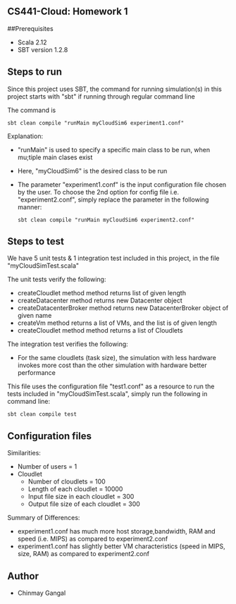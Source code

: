 ## CS441-Cloud: Homework 1

##Prerequisites
* Scala 2.12
* SBT version 1.2.8

## Steps to run
Since this project uses SBT, the command for running simulation(s) in this project starts with "sbt" if running through regular command line

The command is 

    sbt clean compile "runMain myCloudSim6 experiment1.conf"

Explanation: 

- "runMain" is used to specify a specific main class to be run, when mu;tiple main clases exist
- Here, "myCloudSim6" is the desired class to be run
- The parameter "experiment1.conf" is the input configuration file chosen by the user. To choose the 2nd option for config file i.e. "experiment2.conf", simply replace the parameter in the following manner:

	`sbt clean compile "runMain myCloudSim6 experiment2.conf"`

## Steps to test
We have 5 unit tests & 1 integration test included in this project, in the file "myCloudSimTest.scala"

The unit tests verify the following:

- createCloudlet method method returns list of given length
- createDatacenter method returns new Datacenter object
- createDatacenterBroker method returns new DatacenterBroker object of given name
- createVm method returns a list of VMs, and the list is of given length
- createCloudlet method method returns a list of Cloudlets

The integration test verifies the following:

- For the same cloudlets (task size), the simulation with less hardware invokes more cost than the other simulation with hardware better performance
 
This file uses the configuration file "test1.conf" as a resource
to run the tests included in "myCloudSimTest.scala", simply run the following in command line:

`sbt clean compile test`


## Configuration files

Similarities:

- Number of users = 1
- Cloudlet
	- Number of cloudlets = 100
	- Length of each cloudlet = 10000
	- Input file size in each cloudlet = 300
	- Output file size of each cloudlet = 300

Summary of Differences:

- experiment1.conf has much more host storage,bandwidth, RAM and speed (i.e. MIPS) as compared to experiment2.conf
- experiment1.conf has slightly better VM characteristics (speed in MIPS, size, RAM) as compared to experiment2.conf

## Author
* Chinmay Gangal
